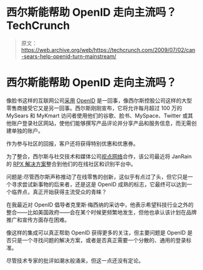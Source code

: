 # 西尔斯能帮助 OpenID 走向主流吗？TechCrunch

> 原文：<https://web.archive.org/web/https://techcrunch.com/2009/07/02/can-sears-help-openid-turn-mainstream/>

# 西尔斯能帮助 OpenID 走向主流吗？

像脸书这样的互联网公司[采用](https://web.archive.org/web/20221005231447/http://www.beta.techcrunch.com/2009/04/27/facebook-first-big-site-to-really-embrace-openid/) [OpenID](https://web.archive.org/web/20221005231447/http://openid.net/) 是一回事，像西尔斯控股公司这样的大型零售商接受它又是另一回事。西尔斯刚刚宣布，它将允许每月超过 100 万的 MySears 和 MyKmart 访问者使用他们的谷歌、脸书、MySpace、Twitter 或其他账户登录社区网站，使他们能够撰写产品评论并分享产品和服务信息，而无需创建单独的账户。

作为参与社区的回报，客户还将获得特别优惠和优惠券。

为了整合，西尔斯与社交技术和媒体公司[视点网络](https://web.archive.org/web/20221005231447/http://onpoint.viewpoints.com/about-us.html)合作，该公司最近将 JanRain 的 [RPX 解决方案](https://web.archive.org/web/20221005231447/https://rpxnow.com/)整合到他们的在线社区和识别平台中。

问题是:尽管西尔斯声称推动了在线零售的创新，这似乎有点过了头，但它只是一个寻求尝试新事物的后来者，还是这是 OpenID 成熟的标志，它最终可以达到一个临界点，真正开始获得主流受众的青睐？

在我最近对 OpenID 倡导者克里斯·梅西纳的采访中，他表示希望科技行业之外的整合——比如美国政府——会在某个时候更频繁地发生，但他也承认该计划在品牌推广和宣传方面存在困难。

像这样的集成可以真正帮助 OpenID 获得更多的关注，但主要问题是 OpenID 是否只是一个寻找问题的解决方案，或者是否真正需要一个分散的、通用的登录标准。

尽管技术专家的批评如潮水般涌来，但这一点还没有定论。